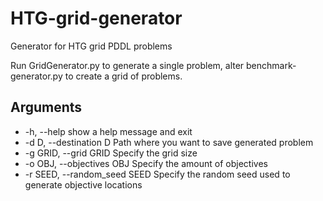 # HTG-grid-generator
 Generator for HTG grid PDDL problems

 Run GridGenerator.py to generate a single problem, alter benchmark-generator.py to create a grid of problems.
## Arguments
  -  -h, --help            show a help message and exit
  -  -d D, --destination D
                        Path where you want to save generated problem
  -  -g GRID, --grid GRID  Specify the grid size
  -  -o OBJ, --objectives OBJ
                        Specify the amount of objectives
  -  -r SEED, --random_seed SEED
                        Specify the random seed used to generate objective locations
